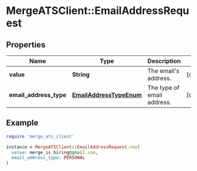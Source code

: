 # MergeATSClient::EmailAddressRequest

## Properties

| Name | Type | Description | Notes |
| ---- | ---- | ----------- | ----- |
| **value** | **String** | The email&#39;s address. | [optional] |
| **email_address_type** | [**EmailAddressTypeEnum**](EmailAddressTypeEnum.md) | The type of email address. | [optional] |

## Example

```ruby
require 'merge_ats_client'

instance = MergeATSClient::EmailAddressRequest.new(
  value: merge_is_hiring@gmail.com,
  email_address_type: PERSONAL
)
```

